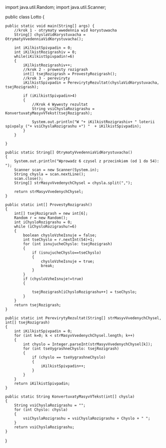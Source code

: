 import java.util.Random;
import java.util.Scanner;

public class Lotto {

	public static void main(String[] args) {
		//krok 1 - otrymaty wwedennia wid korystuwacha
		String[] chyslaVidKorystuvacha = OtrymatyVvedenniaVidKorystuvacha();

		int iKilkistSpivpadin = 0;
		int iKilkistRozigrashiv = 0;
		while(iKilkistSpivpadin!=6)
		{
			iKilkistRozigrashiv++;
			//krok 2 - prowesty rozigrash
			int[] tsejRozigrash = ProvestyRozigrash();
			//krok 3 - pereviryty
			iKilkistSpivpadin = PerevirytyRezultat(chyslaVidKorystuvacha, tsejRozigrash);

			if (iKilkistSpivpadin>4)
			{
				//Krok 4 Wywesty rezultat		
				String vsiChyslaRozigrashu = KonvertuvatyMasyvVTekst(tsejRozigrash);

				System.out.println("W "+ iKilkistRozigrashiv+ " loterii spivpaly ("+ vsiChyslaRozigrashu +") "  + iKilkistSpivpadin);
			}
		}

	}
	
	public static String[] OtrymatyVvedenniaVidKorystuvacha()
	{
		System.out.println("Wprowadz 6 czysel z przecinkiem (od 1 do 54): ");
		Scanner scan = new Scanner(System.in);
		String chysla = scan.nextLine();
		scan.close(); 
		String[] strMasyvVvedenychChysel = chysla.split(",");	

		return strMasyvVvedenychChysel;
	}

	public static int[] ProvestyRozigrash()
	{
		int[] tsejRozigrash = new int[6];
		Random r = new Random();
		int iChysloRozigrashu = 0;
		while (iChysloRozigrashu!=6)
		{
			boolean chysloVzheIsnuje = false;
			int tseChyslo = r.nextInt(54)+1;
			for (int isnujucheChyslo: tsejRozigrash)
			{
				if (isnujucheChyslo==tseChyslo)
				{
					chysloVzheIsnuje = true;
					break;
				}
			}
			if (chysloVzheIsnuje!=true)
			{

				tsejRozigrash[iChysloRozigrashu++] = tseChyslo;
			}
		}
		return tsejRozigrash;
	}

	public static int PerevirytyRezultat(String[] strMasyvVvedenychChysel, int[] tsejRozigrash)
	{	
		int iKilkistSpivpadin = 0;
		for (int k=0; k < strMasyvVvedenychChysel.length; k++)
		{
			int chyslo = Integer.parseInt(strMasyvVvedenychChysel[k]);
			for (int tseVygrashneChyslo: tsejRozigrash)
			{
				if (chyslo == tseVygrashneChyslo)
				{
					iKilkistSpivpadin++;
				}
			}
		}
		return iKilkistSpivpadin;
	}

	public static String KonvertuvatyMasyvVTekst(int[] chysla)
	{
		String vsiChyslaRozigrashu = "";
		for (int Chyslo: chysla)
		{
			vsiChyslaRozigrashu = vsiChyslaRozigrashu + Chyslo + " ";
		}
		return vsiChyslaRozigrashu;
	}
}

